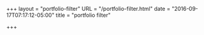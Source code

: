 +++
layout = "portfolio-filter"
URL = "/portfolio-filter.html"
date = "2016-09-17T07:17:12-05:00"
title = "portfolio filter"

+++

